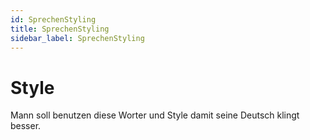 ```yaml
---
id: SprechenStyling
title: SprechenStyling
sidebar_label: SprechenStyling
---
```


# Style

Mann soll benutzen diese Worter und Style damit seine Deutsch klingt besser.
